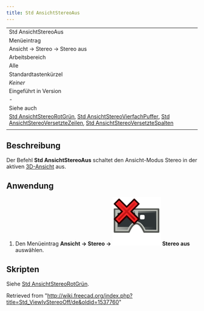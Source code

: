 ```yaml
---
title: Std AnsichtStereoAus
---
```


|                                                                                                                                                                                                                                                                                                                                                                                                                          |
| ------------------------------------------------------------------------------------------------------------------------------------------------------------------------------------------------------------------------------------------------------------------------------------------------------------------------------------------------------------------------------------------------------------------------ |
| Std AnsichtStereoAus                                                                                                                                                                                                                                                                                                                                                                                                     |
| Menüeintrag                                                                                                                                                                                                                                                                                                                                                                                                              |
| Ansicht → Stereo → Stereo aus                                                                                                                                                                                                                                                                                                                                                                                            |
| Arbeitsbereich                                                                                                                                                                                                                                                                                                                                                                                                           |
| Alle                                                                                                                                                                                                                                                                                                                                                                                                                     |
| Standardtastenkürzel                                                                                                                                                                                                                                                                                                                                                                                                     |
| _Keiner_                                                                                                                                                                                                                                                                                                                                                                                                                 |
| Eingeführt in Version                                                                                                                                                                                                                                                                                                                                                                                                    |
| -                                                                                                                                                                                                                                                                                                                                                                                                                        |
| Siehe auch                                                                                                                                                                                                                                                                                                                                                                                                               |
| [Std AnsichtStereoRotGrün](/Std_ViewIvStereoRedGreen/de "Std ViewIvStereoRedGreen/de"), [Std AnsichtStereoVierfachPuffer](/Std_ViewIvStereoQuadBuff/de "Std ViewIvStereoQuadBuff/de"), [Std AnsichtStereoVersetzteZeilen](/Std_ViewIvStereoInterleavedRows/de "Std ViewIvStereoInterleavedRows/de"), [Std AnsichtStereoVersetzteSpalten](/Std_ViewIvStereoInterleavedColumns/de "Std ViewIvStereoInterleavedColumns/de") |
|                                                                                                                                                                                                                                                                                                                                                                                                                          |

## Beschreibung

Der Befehl **Std AnsichtStereoAus** schaltet den Ansicht-Modus Stereo in der aktiven [3D-Ansicht](/3D_view/de "3D view/de") aus.

## Anwendung

1. Den Menüeintrag **Ansicht → Stereo → ![](/src/assets/images/Std_ViewIvStereoOff.svg) Stereo aus** auswählen.

## Skripten

Siehe [Std AnsichtStereoRotGrün](/Std_ViewIvStereoRedGreen/de#Scripting "Std ViewIvStereoRedGreen/de").

Retrieved from "<http://wiki.freecad.org/index.php?title=Std_ViewIvStereoOff/de&oldid=1537760>"
